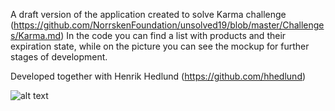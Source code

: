 A draft version of the application created to solve Karma challenge (https://github.com/NorrskenFoundation/unsolved19/blob/master/Challenges/Karma.md)
In the code you can find a list with products and their expiration state, while on the picture you can see the mockup for further stages of development.

Developed together with Henrik Hedlund (https://github.com/hhedlund)

![alt text](https://imgur.com/HhVbF1l.jpeg)

